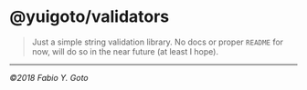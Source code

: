 @yuigoto/validators
===================

> Just a simple string validation library. No docs or proper `README` for now,
> will do so in the near future (at least I hope).

-----

_©2018 Fabio Y. Goto_
